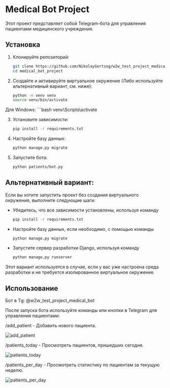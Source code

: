 # Medical Bot Project

Этот проект представляет собой Telegram-бота для управления пациентами медицинского учреждения.

## Установка

1. Клонируйте репозиторий:
   ```bash
   git clone https://github.com/NikolayGertsog/w2w_test_project_medical_bot.git
   cd medical_bot_project

2. Создайте и активируйте виртуальное окружение
(Либо используйте альтернативный вариант, см. ниже):
    ```bash
    python -m venv venv
    source venv/bin/activate

Для Windows:
    ```bash
    venv\Scripts\activate

3. Установите зависимости:
    ```bash
    pip install -r requirements.txt

4. Настройте базу данных:
    ```bash
    python manage.py migrate

5. Запустите бота:
    ```bash
    python patients/bot.py

## Альтернативный вариант:

Если вы хотите запустить проект без создания виртуального окружения, выполните следующие шаги:

- Убедитесь, что все зависимости установлены, используя команду 
    ```bash
    pip install -r requirements.txt

- Настройте базу данных, если необходимо, с помощью команды 
    ```bash
    python manage.py migrate

- Запустите сервер разработки Django, используя команду
    ```bash
    python manage.py runserver

Этот вариант используется в случае, если у вас уже настроена среда разработки и не требуется изолированное виртуальное окружение.


## Использование
Бот в Тg: @w2w_test_project_medical_bot

После запуска бота используйте команды или кнопки в Telegram для управления пациентами:

/add_patient - Добавить нового пациента.

![add_patient](images/add_patient.png)

/patients_today - Просмотреть пациентов, пришедших сегодня.

![patients_today](images/patients_today.png)

/patients_per_day - Просмотреть статистику по пациентам за текущую неделю.

![patients_per_day](images/patients_per_day.png)